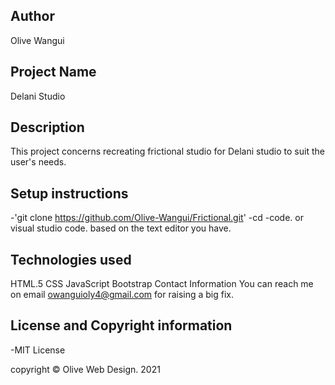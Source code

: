 ## Author
Olive Wangui 

## Project Name
Delani Studio

## Description
This project concerns recreating frictional studio for Delani studio to suit the user's needs.

## Setup instructions
-'git clone https://github.com/Olive-Wangui/Frictional.git' -cd -code. or visual studio code. based on the text editor you have.

## Technologies used
HTML.5
CSS
JavaScript
Bootstrap
Contact Information
You can reach me on email owanguioly4@gmail.com for raising a big fix.

## License and Copyright information
-MIT License

copyright © Olive Web Design. 2021
